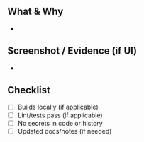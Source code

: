 ## What & Why
-

## Screenshot / Evidence (if UI)
-

## Checklist
- [ ] Builds locally (if applicable)
- [ ] Lint/tests pass (if applicable)
- [ ] No secrets in code or history
- [ ] Updated docs/notes (if needed)
